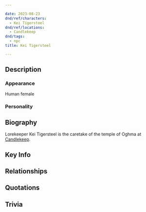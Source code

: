 ```yaml
---

date: 2023-08-23
dnd/ref/characters:
  - Kei Tigersteel
dnd/ref/locations:
  - Candlekeep
dnd/tags:
  - npc
title: Kei Tigersteel

---
```


## Description

### Appearance

Human female

### Personality

## Biography

Lorekeeper Kei Tigersteel is the caretake of the temple of Oghma at [Candlekeep](/dnd/locations/candlekeep).

## Key Info

## Relationships

## Quotations

## Trivia

